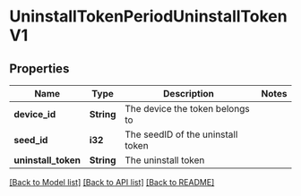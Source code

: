 # UninstallTokenPeriodUninstallTokenV1

## Properties

Name | Type | Description | Notes
------------ | ------------- | ------------- | -------------
**device_id** | **String** | The device the token belongs to |
**seed_id** | **i32** | The seedID of the uninstall token |
**uninstall_token** | **String** | The uninstall token |

[[Back to Model list]](./README.md#documentation-for-models) [[Back to API list]](./README.md#documentation-for-api-endpoints) [[Back to README]](../README.md)
